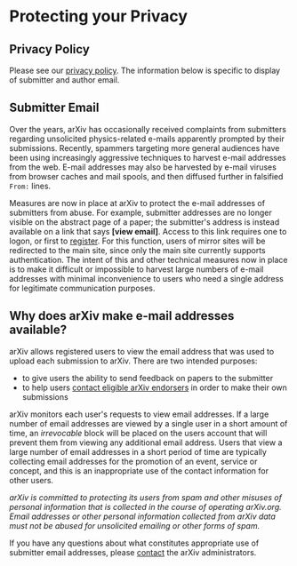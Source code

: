 Protecting your Privacy
=======================

Privacy Policy
---------------------------------------

Please see our [privacy policy](policies/privacy_policy). The information below is specific to display of submitter and author email.

Submitter Email
---------------------------------------

Over the years, arXiv has occasionally received complaints from
submitters regarding unsolicited physics-related e-mails apparently
prompted by their submissions. Recently, spammers targeting more general
audiences have been using increasingly aggressive techniques to harvest
e-mail addresses from the web. E-mail addresses may also be harvested by
e-mail viruses from browser caches and mail spools, and then diffused
further in falsified `From:` lines.

Measures are now in place at arXiv to protect the e-mail addresses of
submitters from abuse. For example, submitter addresses are no longer
visible on the abstract page of a paper; the submitter's address is
instead available on a link that says **\[view email\]**. Access to this
link requires one to logon, or first to
[register](/user/register). For this function, users of
mirror sites will be redirected to the main site, since only the main
site currently supports authentication. The intent of this and other
technical measures now in place is to make it difficult or impossible to
harvest large numbers of e-mail addresses with minimal inconvenience to
users who need a single address for legitimate communication purposes.

Why does arXiv make e-mail addresses available?
-----------------------------------------------

arXiv allows registered users to view the email address that was used to
upload each submission to arXiv. There are two intended purposes:

-   to give users the ability to send feedback on papers to the
    submitter
-   to help users [contact eligible arXiv
    endorsers](endorsement#request) in order to make their own
    submissions

arXiv monitors each user's requests to view email addresses. If a large
number of email addresses are viewed by a single user in a short amount
of time, an *irrevocable* block will be placed on the users account that
will prevent them from viewing any additional email address. Users that
view a large number of email addresses in a short period of time are
typically collecting email addresses for the promotion of an event,
service or concept, and this is an inappropriate use of the contact
information for other users.

*arXiv is committed to protecting its users from spam and other misuses
of personal information that is collected in the course of operating
arXiv.org. Email addresses or other personal information collected from
arXiv data must not be abused for unsolicited emailing or other forms of
spam.*

If you have any questions about what constitutes appropriate use of
submitter email addresses, please [contact](contact.md) the arXiv
administrators.
